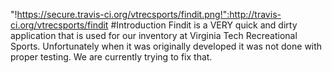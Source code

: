 "!https://secure.travis-ci.org/vtrecsports/findit.png!":http://travis-ci.org/vtrecsports/findit
#Introduction
Findit is a VERY quick and dirty application that is used for our inventory at Virginia Tech Recreational Sports.  Unfortunately when it was originally developed it was not done with proper testing.  We are currently trying to fix that.
